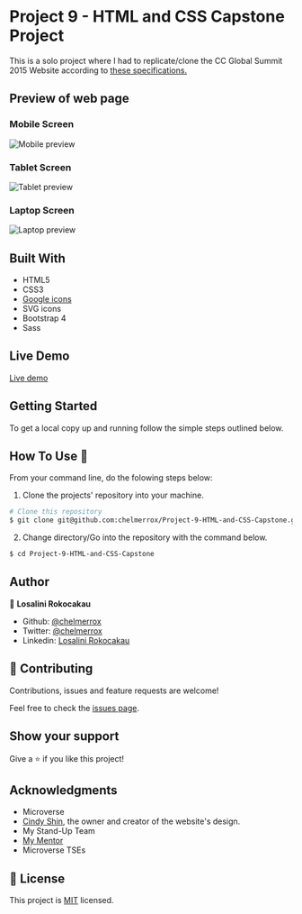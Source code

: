 # Project 9 - HTML and CSS Capstone Project

This is a solo project where I had to replicate/clone the CC Global Summit 2015 Website according to <a href="https://www.behance.net/gallery/29845175/CC-Global-Summit-2015">these specifications.</a>

## Preview of web page

### Mobile Screen

![Mobile preview](images/mobile_preview.PNG)

### Tablet Screen

![Tablet preview](images/tablet_preview.PNG)

### Laptop Screen

![Laptop preview](images/laptop_preview.PNG)

## Built With

- HTML5
- CSS3
- <a href="https://materializecss.com/icons.html">Google icons</a>
- SVG icons
- Bootstrap 4
- Sass

## Live Demo

<a href="https://raw.githack.com/chelmerrox/Project-9-HTML-and-CSS-Capstone/master/main.html">Live demo</a>

## Getting Started

To get a local copy up and running follow the simple steps outlined below.

## How To Use 🔧

From your command line, do the folowing steps below:
​
1. Clone the projects' repository into your machine.

```bash
# Clone this repository
$ git clone git@github.com:chelmerrox/Project-9-HTML-and-CSS-Capstone.git

```
2. Change directory/Go into the repository with the command below.

```bash
$ cd Project-9-HTML-and-CSS-Capstone

```

## Author

👤 **Losalini Rokocakau**
​
- Github: [@chelmerrox](https://github.com/chelmerrox)
- Twitter: [@chelmerrox](https://twitter.com/chelmerrox)
- Linkedin: [Losalini Rokocakau](https://www.linkedin.com/in/losalini-rokocakau)

## 🤝 Contributing

  Contributions, issues and feature requests are welcome!

  Feel free to check the [issues page](https://github.com/chelmerrox/Project-9-HTML-and-CSS-Capstone/issues).

## Show your support

Give a ⭐️ if you like this project!

## Acknowledgments

- Microverse
- <a href="https://www.behance.net/adagio07">Cindy Shin</a>, the owner and creator of the website's design.
- My Stand-Up Team
- <a href="https://github.com/BrittanyBlake">My Mentor</a>
- Microverse TSEs

## 📝 License

This project is [MIT](LICENSE.txt) licensed.